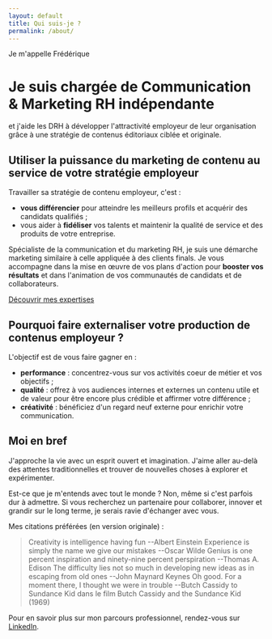```yaml
---
layout: default
title: Qui suis-je ?
permalink: /about/
---
```


Je m'appelle Frédérique
# Je suis chargée de Communication & Marketing RH indépendante
et j'aide les DRH à développer l'attractivité employeur de leur organisation grâce à une stratégie de contenus éditoriaux ciblée et originale.

## Utiliser la puissance du marketing de contenu au service de votre stratégie employeur 
Travailler sa stratégie de contenu employeur, c'est :
- **vous différencier** pour atteindre les meilleurs profils et acquérir des candidats qualifiés ;
- vous aider à **fidéliser** vos talents et maintenir la qualité de service et des produits de votre entreprise.

Spécialiste de la communication et du marketing RH, je suis une démarche marketing similaire à celle appliquée à des clients finals. Je vous accompagne dans la mise en œuvre de vos plans d'action pour **booster vos résultats** et dans l'animation de vos communautés de candidats et de collaborateurs.

[Découvrir mes expertises]({{/services/}})

## Pourquoi faire externaliser votre production de contenus employeur ?
L'objectif est de vous faire gagner en :
- **performance** : concentrez-vous sur vos activités coeur de métier et vos objectifs ;
- **qualité** : offrez à vos audiences internes et externes un contenu utile et de valeur pour être encore plus crédible et affirmer votre différence ;
- **créativité** : bénéficiez d'un regard neuf externe pour enrichir votre communication.


## Moi en bref
J'approche la vie avec un esprit ouvert et imagination. J'aime aller au-delà des attentes traditionnelles et trouver de nouvelles choses à explorer et expérimenter.

Est-ce que je m'entends avec tout le monde ? Non, même si c'est parfois dur à admettre. Si vous recherchez un partenaire pour collaborer, innover et grandir sur le long terme, je serais ravie d'échanger avec vous.

Mes citations préférées (en version originale) :
>Creativity is intelligence having fun --Albert Einstein
>Experience is simply the name we give our mistakes --Oscar Wilde
>Genius is one percent inspiration and ninety-nine percent perspiration --Thomas A. Edison
>The difficulty lies not so much in developing new ideas as in escaping from old ones --John Maynard Keynes
>Oh good. For a moment there, I thought we were in trouble --Butch Cassidy to Sundance Kid dans le film Butch Cassidy and the Sundance Kid (1969)

Pour en savoir plus sur mon parcours professionnel, rendez-vous sur [LinkedIn](https://fr.linkedin.com/in/frederiquerenet).
